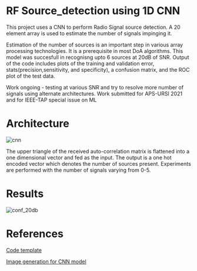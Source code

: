 # RF Source_detection using 1D CNN

This project uses a CNN to perform Radio Signal source detection. A 20 element array is used to estimate the number of signals impinging it.    

Estimation of the number of sources is an important step in various array processing technologies. It is a prerequisite in most DoA algorithms. This model was succesfull in recognisng upto 6 sources at 20dB of SNR. Output of the code includes plots of the training and validation error, stats(precision,sensitivity, and specificity), a confusion matrix, and the ROC plot of the test data.


Work ongoing - testing at various SNR and try to resolve more number of signals using alternate architectures. 
Work submitted for APS-URSI 2021 and for IEEE-TAP special issue on ML 

# Architecture 

![cnn](https://user-images.githubusercontent.com/20204692/132585407-62829f0a-67ff-4f49-8a07-6cc5ea4d5458.png)

The upper triangle of the received auto-correlation matrix is flattened into a one dimensional vector and fed as the input. The output is a one hot encoded vector which denotes the number of sources present. Experiments are performed with the number of signals varying from 0-5.   

# Results 

![conf_20db](https://user-images.githubusercontent.com/20204692/132585583-ef567dd6-ec27-4d19-8d3a-707343d8e87a.png)

# References

[Code template](https://github.com/moemen95/Pytorch-Project-Template)

[Image generation for CNN model](https://github.com/ashishpatel26/Tools-to-Design-or-Visualize-Architecture-of-Neural-Network)
